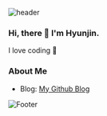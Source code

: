 ![header](https://capsule-render.vercel.app/api?type=waving&color=0:E3CEF6,100:4B088A&height=300&section=header&text=Hyunjin&fontColor=F7F8E0&fontSize=70)


### Hi, there 👋 I'm Hyunjin.
I love coding 💓

### About Me
- Blog: [My Github Blog](https://Jinimo.github.io.)


![Footer](https://capsule-render.vercel.app/api?type=waving&color=0:E3CEF6,100:4B088A&height=200&section=footer)
